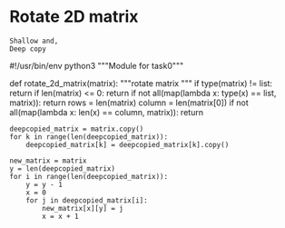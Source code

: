 # Rotate 2D matrix
```
Shallow and,
Deep copy

```


#!/usr/bin/env python3
"""Module for task0"""


def rotate_2d_matrix(matrix):
    """rotate matrix """
    if type(matrix) != list:
        return
    if len(matrix) <= 0:
        return
    if not all(map(lambda x: type(x) == list, matrix)):
        return
    rows = len(matrix)
    column = len(matrix[0])
    if not all(map(lambda x: len(x) == column, matrix)):
        return

    deepcopied_matrix = matrix.copy()
    for k in range(len(deepcopied_matrix)):
        deepcopied_matrix[k] = deepcopied_matrix[k].copy()

    new_matrix = matrix
    y = len(deepcopied_matrix)
    for i in range(len(deepcopied_matrix)):
        y = y - 1
        x = 0
        for j in deepcopied_matrix[i]:
            new_matrix[x][y] = j
            x = x + 1

